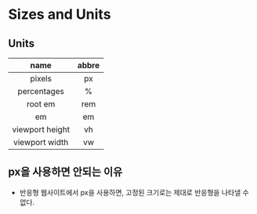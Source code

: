 # Sizes and Units

## Units

|name|abbre|
|:---:|:---:|
|pixels|px|
|percentages|%|
|root em|rem|
|em|em|
|viewport height|vh|
|viewport width|vw|



## px을 사용하면 안되는 이유

- 반응형 웹사이트에서 px을 사용하면, 고정된 크기로는 제대로 반응형을 나타낼 수 없다.
















